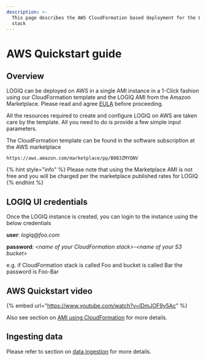 ```yaml
---
description: >-
  This page describes the AWS CloudFormation based deployment for the LOGIQ
  stack
---
```


# AWS Quickstart guide

## Overview

LOGIQ can be deployed on AWS in a single AMI instance in a 1-Click fashion using our CloudFormation template and the LOGIQ AMI from the Amazon Marketplace. Please read and agree [EULA](https://docs.logiq.ai/eula/eula) before proceeding.

All the resources required to create and configure LOGIQ on AWS are taken care by the template. All you need to do is provide a few simple input parameters.

The CloudFormation template can be found in the software subscription at the AWS marketplace

```
https://aws.amazon.com/marketplace/pp/B083ZMYQNV
```

{% hint style="info" %}
Please note that using the Marketplace AMI is not free and you will be charged per the marketplace published rates for LOGIQ
{% endhint %}

## LOGIQ UI credentials <a id="default-user-and-password"></a>

Once the LOGIQ instance is created, you can login to the instance using the below credentials

**user**: _logiq@foo.com_

**password**: _&lt;name of your CloudFormation stack&gt;-&lt;name of your S3 bucket&gt;_

e.g. if CloudFormation stack is called Foo and bucket is called Bar the password is Foo-Bar

## AWS Quickstart video

{% embed url="https://www.youtube.com/watch?v=IDmJOF9y5Ac" %}

Also see section on [AMI using CloudFormation](../running-on-aws/ami-using-cloudformation.md) for more details.

## Ingesting data

Please refer to section on [data ingestion](agentless.md) for more details.

